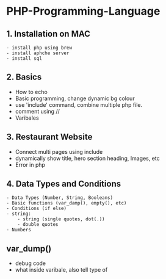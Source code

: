 # PHP-Programming-Language

## 1. Installation on MAC
    - install php using brew 
    - install aphche server
    - install sql

## 2. Basics
 - How to echo
 - Basic programming, change dynamic bg colour
 - use 'include' command, combine multiple php file.
 - comment using //
 - Varibales

 ## 3. Restaurant Website
 - Connect multi pages using include
 - dynamically show title, hero section heading, Images, etc
 - Error in php

 ## 4. Data Types and Conditions
    - Data Types (Number, String, Booleans)
    - Basic functions (var_damp(), empty(), etc)
    - Conditions (if else)
    - string:
        - string (single quotes, dot(.))
        - double quotes
    - Numbers

## var_dump()
- debug code
- what inside varibale, also tell type of